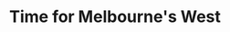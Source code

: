 ---
layout: project
title: Time for Melbourne's West
name_for_thumbnail: Time for<br>Melbourne's<br>West
client: Time For The West
thumbnail_image: /uploads/site-image-time-for-melbournes-west.jpg
header_image: /uploads/site-image-time-for-melbournes-west.jpg
platforms: [NationBuilder, Bootstrap 3]
year: 2017
roles: Frontend & backend development
web:
  launch_url: http://www.timeforthewest.org.au
  images:
    - /uploads/site-web-time-for-melbournes-west.png
type: Campaign Website
category: Coded for Code Nation
tags: [Campaign Platform, Campaign Featured, Theme Dark]
type_slug: project
order: 16
---